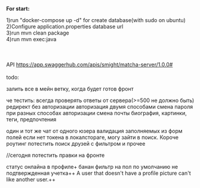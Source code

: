 <b>For start:</b><br>

1)run "docker-compose up -d" for create database(with sudo on ubuntu) <br>
2)Configure application.properties database url <br>
3)run mvn clean package <br>
4)run mvn exec:java <br>
<br><br><br>
API https://app.swaggerhub.com/apis/smight/matcha-server/1.0.0#<br>
<br>
todo:<br>

залить все в мейн ветку, когда будет готов фронт


че тестить:
всегда проверять ответы от сервера(>=500 не должно быть)
редирект без авторизации
авторизация двумя способами
смена пароля при разных способах авторизации
смена почты 
биография, картинки, теги, предпочтения

один и тот же чат от одного юзера
валидация заполняемых из форм полей
если нет токена в локалстораге, могу зайти в поиск. Короче роутинг
потестить поиск друзей с фильтром и прочее



//сегодня
потестить правки на фронте

статус онлайна в профиле+
банан
фильтр на пол по умолчанию
не подтвержденная учетка++
A user that doesn't have a profile picture can't like another user.++

